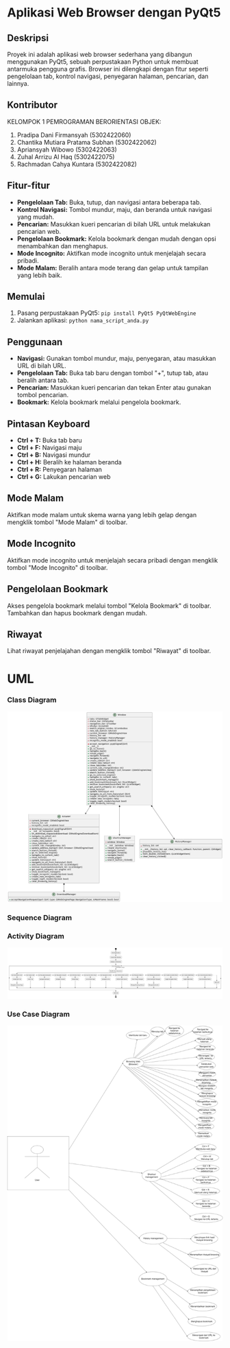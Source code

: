 # Aplikasi Web Browser dengan PyQt5

## Deskripsi
Proyek ini adalah aplikasi web browser sederhana yang dibangun menggunakan PyQt5, sebuah perpustakaan Python untuk membuat antarmuka pengguna grafis. Browser ini dilengkapi dengan fitur seperti pengelolaan tab, kontrol navigasi, penyegaran halaman, pencarian, dan lainnya.

## Kontributor
KELOMPOK 1 PEMROGRAMAN BERORIENTASI OBJEK:
1. ⁠Pradipa Dani Firmansyah (5302422060)
2. ⁠Chantika Mutiara Pratama Subhan (5302422062)
3. ⁠Apriansyah Wibowo (5302422063)
4. ⁠Zuhal Arrizu Al Haq (5302422075)
5. ⁠Rachmadan Cahya Kuntara (5302422082)

## Fitur-fitur
- **Pengelolaan Tab:** Buka, tutup, dan navigasi antara beberapa tab.
- **Kontrol Navigasi:** Tombol mundur, maju, dan beranda untuk navigasi yang mudah.
- **Pencarian:** Masukkan kueri pencarian di bilah URL untuk melakukan pencarian web.
- **Pengelolaan Bookmark:** Kelola bookmark dengan mudah dengan opsi menambahkan dan menghapus.
- **Mode Incognito:** Aktifkan mode incognito untuk menjelajah secara pribadi.
- **Mode Malam:** Beralih antara mode terang dan gelap untuk tampilan yang lebih baik.

## Memulai
1. Pasang perpustakaan PyQt5: `pip install PyQt5 PyQtWebEngine`
2. Jalankan aplikasi: `python nama_script_anda.py`

## Penggunaan
- **Navigasi:** Gunakan tombol mundur, maju, penyegaran, atau masukkan URL di bilah URL.
- **Pengelolaan Tab:** Buka tab baru dengan tombol "+", tutup tab, atau beralih antara tab.
- **Pencarian:** Masukkan kueri pencarian dan tekan Enter atau gunakan tombol pencarian.
- **Bookmark:** Kelola bookmark melalui pengelola bookmark.

## Pintasan Keyboard
- **Ctrl + T:** Buka tab baru
- **Ctrl + F:** Navigasi maju
- **Ctrl + B:** Navigasi mundur
- **Ctrl + H:** Beralih ke halaman beranda
- **Ctrl + R:** Penyegaran halaman
- **Ctrl + G:** Lakukan pencarian web

## Mode Malam
Aktifkan mode malam untuk skema warna yang lebih gelap dengan mengklik tombol "Mode Malam" di toolbar.

## Mode Incognito
Aktifkan mode incognito untuk menjelajah secara pribadi dengan mengklik tombol "Mode Incognito" di toolbar.

## Pengelolaan Bookmark
Akses pengelola bookmark melalui tombol "Kelola Bookmark" di toolbar. Tambahkan dan hapus bookmark dengan mudah.

## Riwayat
Lihat riwayat penjelajahan dengan mengklik tombol "Riwayat" di toolbar.

# UML
### Class Diagram
![Class Diagram](uml/Class%20Diagram/Class%20diagram.jpg)
### Sequence Diagram

### Activity Diagram
![Activity Diagram](uml/Activity%20Diagram/Activity%20Diagram.jpg)
### Use Case Diagram
![Use Case Diagram](uml/Use%20Case%20Diagram/Use%20Case%20Diagram%20.jpg)
